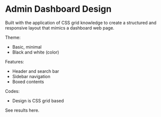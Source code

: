 # Admin Dashboard Design

Built with the application of CSS grid knowledge to create a structured and responsive layout that mimics a dashboard web page.

Theme: 
- Basic, minimal
- Black and white (color)

Features: 
- Header and search bar
- Sidebar navigation
- Boxed contents

Codes:
- Design is CSS grid based

See results here.
